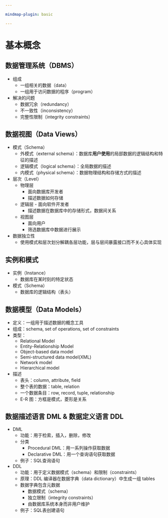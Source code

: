 ```yaml
---

mindmap-plugin: basic

---
```


# 基本概念

##  数据管理系统（DBMS）

- 组成
	- 一组相关的数据（data）
	- 一组用于访问数据的程序（program）
- 解决的问题
	- 数据冗余（redundancy）
	- 不一致性（inconsistency）
	- 完整性限制（integrity constraints）

## 数据视图（Data Views）

- 模式（Schema）
	- 外模式（external schema）：数据库**用户使用**的局部数据的逻辑结构和特征的描述
	- 逻辑模式（logical schema）：全局数据的描述
	- 内模式（physical schema）：数据物理结构和存储方式的描述
- 层次（Level）
	- 物理层
		- 面向数据库开发者
		- 描述数据如何存储
	- 逻辑层
		- 面向软件开发者
		- 描述数据在数据库中的存储形式，数据间关系
	- 视图层
		- 面向用户
		- 筛选数据库中数据进行展示
- 数据独立性
	- 使用模式和层次划分解耦各层功能，层与层间暴露接口而不关心具体实现

## 实例和模式

- 实例（Instance）
	- 数据库在某时刻的特定状态
- 模式（Schema）
	- 数据库的逻辑结构（表头）

## 数据模型（Data Models）

- 定义：一组用于描述数据的概念工具
- 组成：schema, set of operations, set of constraints
- 类型：
	- Relational Model
	- Entity-Relationship Model
	- Object-based data model
	- Semi-structured data model(XML)
	- Network model
	- Hierarchical model
- 描述
	- 表头：column, attribute, field
	- 整个表的数据：table, relation
	- 一个数据条目：row, record, tuple, relationship
	- E-R 图：方框是模式，菱形是关系

## 数据描述语言 DML & 数据定义语言 DDL

- DML
	- 功能：用于检索，插入，删除，修改
	- 分类
		- Procedural DML：用一系列操作获取数据
		- Declarative DML：用一个查询语句获取数据
	- 例子：SQL查询语句
- DDL
	- 功能：用于定义数据模式（schema）和限制（constraints）
	- 原理：DDL 编译器在数据字典（data dictionary）中生成一组 tables
	- 数据字典包含元数据
		- 数据模式（schema）
		- 独立限制（integrity constraints）
		- 由数据库系统本身而非用户维护
	- 例子：SQL表创建语句